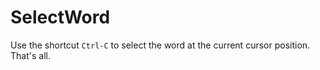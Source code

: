 # SelectWord
Use the shortcut `Ctrl-C` to select the word at the current cursor position.
That's all.